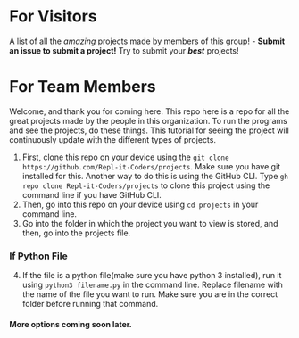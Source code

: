 # For Visitors
A list of all the _amazing_ projects made by members of this group! - __Submit an issue to submit a project!__ Try to submit your ___best___ projects!

# For Team Members
Welcome, and thank you for coming here. This repo here is a repo for all the great projects made by the people in this organization. To run the programs and see the projects, do these things. This tutorial for seeing the project will continuously update with the different types of projects.
1. First, clone this repo on your device using the ```git clone https://github.com/Repl-it-Coders/projects```. Make sure you have git installed for this. Another way to do this is using the GitHub CLI. Type ```gh repo clone Repl-it-Coders/projects``` to clone this project using the command line if you have GitHub CLI.
2. Then, go into this repo on your device using ```cd projects``` in your command line.
3. Go into the folder in which the project you want to view is stored, and then, go into the projects file.
### If Python File
4. If the file is a python file(make sure you have python 3 installed), run it using ```python3 filename.py``` in the command line. Replace filename with the name of the file you want to run. Make sure you are in the correct folder before running that command.
#### More options coming soon later.
